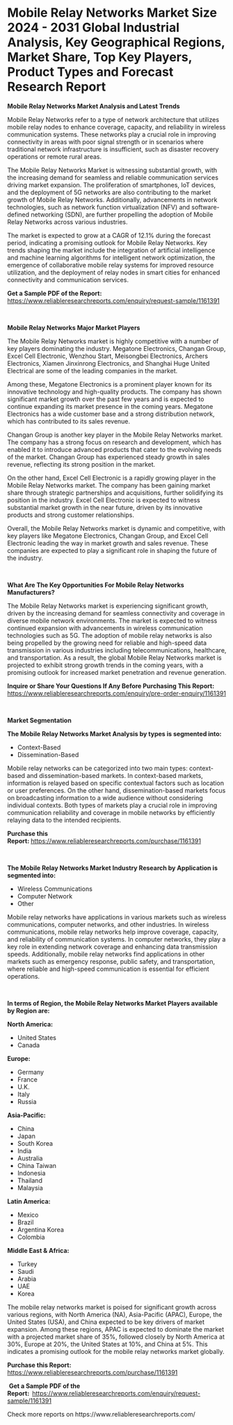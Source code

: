 <p><h1>Mobile Relay Networks Market Size 2024 - 2031 Global Industrial Analysis, Key Geographical Regions, Market Share, Top Key Players, Product Types and Forecast Research Report</h1></p><p><strong>Mobile Relay Networks Market Analysis and Latest Trends</strong></p>
<p><p>Mobile Relay Networks refer to a type of network architecture that utilizes mobile relay nodes to enhance coverage, capacity, and reliability in wireless communication systems. These networks play a crucial role in improving connectivity in areas with poor signal strength or in scenarios where traditional network infrastructure is insufficient, such as disaster recovery operations or remote rural areas.</p><p>The Mobile Relay Networks Market is witnessing substantial growth, with the increasing demand for seamless and reliable communication services driving market expansion. The proliferation of smartphones, IoT devices, and the deployment of 5G networks are also contributing to the market growth of Mobile Relay Networks. Additionally, advancements in network technologies, such as network function virtualization (NFV) and software-defined networking (SDN), are further propelling the adoption of Mobile Relay Networks across various industries.</p><p>The market is expected to grow at a CAGR of 12.1% during the forecast period, indicating a promising outlook for Mobile Relay Networks. Key trends shaping the market include the integration of artificial intelligence and machine learning algorithms for intelligent network optimization, the emergence of collaborative mobile relay systems for improved resource utilization, and the deployment of relay nodes in smart cities for enhanced connectivity and communication services.</p></p>
<p><strong>Get a Sample PDF of the Report:&nbsp;</strong> <a href="https://www.reliableresearchreports.com/enquiry/request-sample/1161391">https://www.reliableresearchreports.com/enquiry/request-sample/1161391</a></p>
<p>&nbsp;</p>
<p><strong>Mobile Relay Networks Major Market Players</strong></p>
<p><p>The Mobile Relay Networks market is highly competitive with a number of key players dominating the industry. Megatone Electronics, Changan Group, Excel Cell Electronic, Wenzhou Start, Meisongbei Electronics, Archers Electronics, Xiamen Jinxinrong Electronics, and Shanghai Huge United Electrical are some of the leading companies in the market.</p><p>Among these, Megatone Electronics is a prominent player known for its innovative technology and high-quality products. The company has shown significant market growth over the past few years and is expected to continue expanding its market presence in the coming years. Megatone Electronics has a wide customer base and a strong distribution network, which has contributed to its sales revenue.</p><p>Changan Group is another key player in the Mobile Relay Networks market. The company has a strong focus on research and development, which has enabled it to introduce advanced products that cater to the evolving needs of the market. Changan Group has experienced steady growth in sales revenue, reflecting its strong position in the market.</p><p>On the other hand, Excel Cell Electronic is a rapidly growing player in the Mobile Relay Networks market. The company has been gaining market share through strategic partnerships and acquisitions, further solidifying its position in the industry. Excel Cell Electronic is expected to witness substantial market growth in the near future, driven by its innovative products and strong customer relationships.</p><p>Overall, the Mobile Relay Networks market is dynamic and competitive, with key players like Megatone Electronics, Changan Group, and Excel Cell Electronic leading the way in market growth and sales revenue. These companies are expected to play a significant role in shaping the future of the industry.</p></p>
<p>&nbsp;</p>
<p><strong>What Are The Key Opportunities For Mobile Relay Networks Manufacturers?</strong></p>
<p><p>The Mobile Relay Networks market is experiencing significant growth, driven by the increasing demand for seamless connectivity and coverage in diverse mobile network environments. The market is expected to witness continued expansion with advancements in wireless communication technologies such as 5G. The adoption of mobile relay networks is also being propelled by the growing need for reliable and high-speed data transmission in various industries including telecommunications, healthcare, and transportation. As a result, the global Mobile Relay Networks market is projected to exhibit strong growth trends in the coming years, with a promising outlook for increased market penetration and revenue generation.</p></p>
<p><strong>Inquire or Share Your Questions If Any Before Purchasing This Report:</strong> <a href="https://www.reliableresearchreports.com/enquiry/pre-order-enquiry/1161391">https://www.reliableresearchreports.com/enquiry/pre-order-enquiry/1161391</a></p>
<p>&nbsp;</p>
<p><strong>Market Segmentation</strong></p>
<p><strong>The Mobile Relay Networks Market Analysis by types is segmented into:</strong></p>
<p><ul><li>Context-Based</li><li>Dissemination-Based</li></ul></p>
<p><p>Mobile relay networks can be categorized into two main types: context-based and dissemination-based markets. In context-based markets, information is relayed based on specific contextual factors such as location or user preferences. On the other hand, dissemination-based markets focus on broadcasting information to a wide audience without considering individual contexts. Both types of markets play a crucial role in improving communication reliability and coverage in mobile networks by efficiently relaying data to the intended recipients.</p></p>
<p><strong>Purchase this Report:&nbsp;</strong><a href="https://www.reliableresearchreports.com/purchase/1161391">https://www.reliableresearchreports.com/purchase/1161391</a></p>
<p>&nbsp;</p>
<p><strong>The Mobile Relay Networks Market Industry Research by Application is segmented into:</strong></p>
<p><ul><li>Wireless Communications</li><li>Computer Network</li><li>Other</li></ul></p>
<p><p>Mobile relay networks have applications in various markets such as wireless communications, computer networks, and other industries. In wireless communications, mobile relay networks help improve coverage, capacity, and reliability of communication systems. In computer networks, they play a key role in extending network coverage and enhancing data transmission speeds. Additionally, mobile relay networks find applications in other markets such as emergency response, public safety, and transportation, where reliable and high-speed communication is essential for efficient operations.</p></p>
<p>&nbsp;</p>
<p><strong>In terms of Region, the Mobile Relay Networks Market Players available by Region are:</strong></p>
<p>
    <p> <strong> North America: </strong>
        <ul>
            <li>United States</li>
            <li>Canada</li>
        </ul>
        </p> 
    <p> <strong> Europe: </strong>
        <ul>
            <li>Germany</li>
            <li>France</li>
            <li>U.K.</li>
            <li>Italy</li>
            <li>Russia</li>
        </ul>
        </p> 
    <p> <strong> Asia-Pacific: </strong>
        <ul>
            <li>China</li>
            <li>Japan</li>
            <li>South Korea</li>
            <li>India</li>
            <li>Australia</li>
            <li>China Taiwan</li>
            <li>Indonesia</li>
            <li>Thailand</li>
            <li>Malaysia</li>
        </ul>
        </p> 
    <p> <strong> Latin America: </strong>
        <ul>
            <li>Mexico</li>
            <li>Brazil</li>
            <li>Argentina Korea</li>
            <li>Colombia</li>
        </ul>
        </p> 
    <p> <strong> Middle East & Africa: </strong>
        <ul>
            <li>Turkey</li>
            <li>Saudi</li>
            <li>Arabia</li>
            <li>UAE</li>
            <li>Korea</li>
        </ul>
    </p>
    </p>
<p><p>The mobile relay networks market is poised for significant growth across various regions, with North America (NA), Asia-Pacific (APAC), Europe, the United States (USA), and China expected to be key drivers of market expansion. Among these regions, APAC is expected to dominate the market with a projected market share of 35%, followed closely by North America at 30%, Europe at 20%, the United States at 10%, and China at 5%. This indicates a promising outlook for the mobile relay networks market globally.</p></p>
<p><strong>Purchase this Report: </strong><a href="https://www.reliableresearchreports.com/purchase/1161391">https://www.reliableresearchreports.com/purchase/1161391</a></p>
<p>&nbsp;<strong>Get a Sample PDF of the Report:&nbsp;&nbsp;</strong><a href="https://www.reliableresearchreports.com/enquiry/request-sample/1161391">https://www.reliableresearchreports.com/enquiry/request-sample/1161391</a></p>
<p><strong></strong></p>
<p>Check more reports on https://www.reliableresearchreports.com/</p>